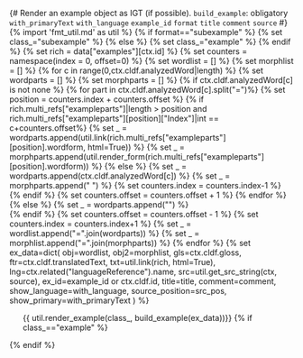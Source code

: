 {# 
  Render an example object as IGT (if possible). 
  `build_example`: obligatory
  `with_primaryText`
  `with_language`
  `example_id`
  `format`
  `title`
  `comment`
  `source`
#}
{% import 'fmt_util.md' as util %}
{% if format=="subexample" %}
    {% set class_="subexample" %}
{% else %}
    {% set class_="example" %}
{% endif %}
{% set rich = data["examples"][ctx.id] %}
{% set counters = namespace(index = 0, offset=0) %}
{% set wordlist = [] %}
{% set morphlist = [] %}
{% for c in range(0,ctx.cldf.analyzedWord|length) %}
    {% set wordparts = [] %}
    {% set morphparts = [] %}
    {% if ctx.cldf.analyzedWord[c] is not none %}
        {% for part in ctx.cldf.analyzedWord[c].split("=")%}
            {% set position = counters.index + counters.offset %}
            {% if rich.multi_refs["exampleparts"]|length > position and rich.multi_refs["exampleparts"][position]["Index"]|int == c+counters.offset%}
                {% set _ = wordparts.append(util.link(rich.multi_refs["exampleparts"][position].wordform, html=True)) %}
                {% set _ = morphparts.append(util.render_form(rich.multi_refs["exampleparts"][position].wordform)) %}
            {% else %}
                {% set _ = wordparts.append(ctx.cldf.analyzedWord[c]) %}
                {% set _ = morphparts.append("&nbsp;") %}
                {% set counters.index = counters.index-1 %}
            {% endif %}
            {% set counters.offset = counters.offset + 1 %}
        {% endfor %}
    {% else %}
        {% set _ = wordparts.append("") %}    
    {% endif %}
    {% set counters.offset = counters.offset - 1 %}
    {% set counters.index = counters.index+1 %}
    {% set _ = wordlist.append("=".join(wordparts)) %}
    {% set _ = morphlist.append("=".join(morphparts)) %}
{% endfor %}
{% set ex_data=dict(
    obj=wordlist,
    obj2=morphlist,
    gls=ctx.cldf.gloss,
    ftr=ctx.cldf.translatedText,
    txt=util.link(rich, html=True),
    lng=ctx.related("languageReference").name,
    src=util.get_src_string(ctx, source),
    ex_id=example_id or ctx.cldf.id,
    title=title,
    comment=comment,
    show_language=with_language,
    source_position=src_pos,
    show_primary=with_primaryText
    ) %}
<ol class="{{class_}}">
{{ util.render_example(class_, build_example(ex_data))}}
{% if class_=="example" %}
</ol>
{% endif %}